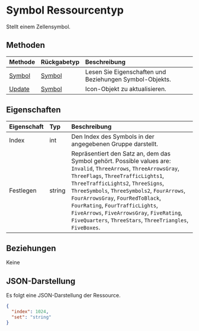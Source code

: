 # <a name="icon-resource-type"></a>Symbol Ressourcentyp

Stellt einem Zellensymbol.


## <a name="methods"></a>Methoden

| Methode           | Rückgabetyp    |Beschreibung|
|:---------------|:--------|:----------|
|[Symbol](../api/icon_get.md) | [Symbol](icon.md) |Lesen Sie Eigenschaften und Beziehungen Symbol-Objekts.|
|[Update](../api/icon_update.md) | [Symbol](icon.md)  |Icon-Objekt zu aktualisieren. |

## <a name="properties"></a>Eigenschaften
| Eigenschaft     | Typ   |Beschreibung|
|:---------------|:--------|:----------|
|Index|int|Den Index des Symbols in der angegebenen Gruppe darstellt.|
|Festlegen|string|Repräsentiert den Satz an, dem das Symbol gehört. Possible values are: `Invalid`, `ThreeArrows`, `ThreeArrowsGray`, `ThreeFlags`, `ThreeTrafficLights1`, `ThreeTrafficLights2`, `ThreeSigns`, `ThreeSymbols`, `ThreeSymbols2`, `FourArrows`, `FourArrowsGray`, `FourRedToBlack`, `FourRating`, `FourTrafficLights`, `FiveArrows`, `FiveArrowsGray`, `FiveRating`, `FiveQuarters`, `ThreeStars`, `ThreeTriangles`, `FiveBoxes`.|

## <a name="relationships"></a>Beziehungen
Keine


## <a name="json-representation"></a>JSON-Darstellung

Es folgt eine JSON-Darstellung der Ressource.

<!-- {
  "blockType": "resource",
  "optionalProperties": [

  ],
  "@odata.type": "microsoft.graph.icon"
}-->

```json
{
  "index": 1024,
  "set": "string"
}

```

<!-- uuid: 8fcb5dbc-d5aa-4681-8e31-b001d5168d79
2015-10-25 14:57:30 UTC -->
<!-- {
  "type": "#page.annotation",
  "description": "Icon resource",
  "keywords": "",
  "section": "documentation",
  "tocPath": ""
}-->